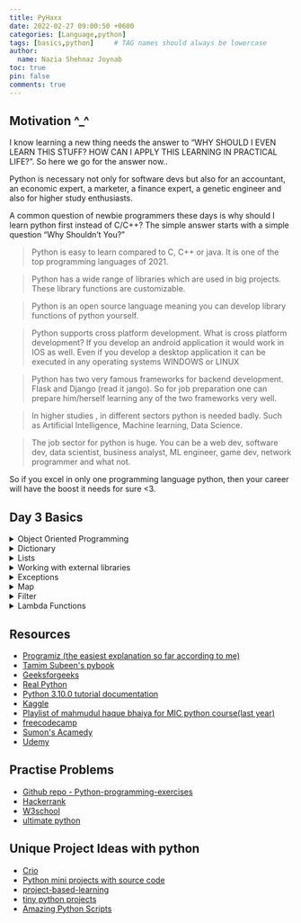 ```yaml
---
title: PyHaxx
date: 2022-02-27 09:00:50 +0600
categories: [Language,python]
tags: [basics,python]     # TAG names should always be lowercase
author:
  name: Nazia Shehnaz Joynab
toc: true
pin: false
comments: true
---
```


## Motivation ^_^

I know learning a new thing needs the answer to “WHY SHOULD I EVEN LEARN THIS STUFF? HOW CAN I APPLY THIS LEARNING IN PRACTICAL LIFE?”. So here we go for the answer now..

Python is necessary not only for software devs but also for an accountant, an economic expert, a marketer, a finance expert, a genetic engineer and also for higher study enthusiasts.

A common question of newbie programmers these days is  why should I learn python first instead of C/C++?
The simple answer starts with a simple question “Why Shouldn’t You?”  

> Python is easy to learn compared to C, C++ or java. It is one of the top programming languages of 2021.

> Python has a wide range of libraries which are used in big projects. These library functions are customizable.

> Python is an open source language meaning you can develop library functions of python yourself.

> Python supports cross platform development. What is cross platform development? If you develop an android application it would work in IOS as well. Even if you develop a desktop application it can be executed in any operating systems WINDOWS or LINUX

> Python has two very famous frameworks for backend development. Flask and Django (read it jango). So for job preparation one can prepare him/herself learning any of the two frameworks very well.

> In higher studies , in different sectors python is needed badly. Such as Artificial Intelligence, Machine learning, Data Science.

> The job sector for python is huge. You can be a web dev, software dev, data scientist, business analyst, ML engineer, game dev, network programmer and what not.

So if you excel in only one programming language python, then your career will have the boost it needs for sure <3.

## Day 3 Basics

<details>
<summary>Object Oriented Programming</summary>
<h3> Object: </h3>
<pre>
An object is simply a collection of data (variables) and methods (functions) that act on those data.
A parrot is an object, as it has the following properties: name, age, color as attributes and singing, dancing as behavior.
An object is also called an instance of a class and the process of creating this object is called instantiation.
The concept of OOP in Python focuses on creating reusable code. This concept is also known as DRY (Don't Repeat Yourself).
</pre>
<h3>Class:</h3>
<pre>
A class is a blueprint for the object.
We can think of class as a sketch of a parrot with labels.
It contains all the details about the name, colors, size etc. Based on these descriptions, we can study about the parrot.
Here, a parrot is an object. From class, we construct instances.
An instance is a specific object created from a particular class.
When class is defined, only the description for the object is defined. Therefore, no memory or storage is allocated.
</pre>
<h3>Methods:</h3>
<pre>
Methods are functions defined inside the body of a class. They are used to define the behaviors of an object.
</pre>
<h3>Inheritance:</h3>
<pre>
Inheritance is a way of creating a new class for using details of an existing class without modifying it.
The newly formed class is a derived class (or child class). Similarly, the existing class is a base class (or parent class).
<br>
  class BaseClass:
  Body of base class
  class DerivedClass(BaseClass):
  Body of derived class
  
</pre>
  <h3>Method Overriding</h3>
  <pre>
  Generally when overriding a base method by a derived method,
  we tend to extend the definition of base method rather than replacing it.
  </pre>
  
  <h3>Multiple Inheritance</h3>
  <pre>
  A class can be derived from more than one base class in Python, similar to C++.
  This is called multiple inheritance.
  In multiple inheritance, the features of all the base classes are inherited into the derived class.
  <br>
    class Base1:
      pass
    class Base2:
      pass
    class MultiDerived(Base1, Base2):
      pass
<!--     ![Capture](https://user-images.githubusercontent.com/59027621/149613631-b3f75f37-61bb-4c7a-b738-2af5d5c3061a.JPG) -->
  </pre>
  <h3>Multilevel Inheritance</h3>
  <pre>
  We can also inherit from a derived class. This is called multilevel inheritance.
  It can be of any depth in Python.
In multilevel inheritance, features of the base class and the derived class are inherited into the new derived class.
  <br>
  class Base:
    pass
  class Derived1(Base):
    pass
  class Derived2(Derived1):
    pass
  </pre>
  
<h3>Encapsulation</h3>
<pre>
Using OOP in Python, we can restrict access to methods and variables.
This prevents data from direct modification which is called encapsulation.
In Python, we denote private attributes using underscore as the prefix i.e single _ or double __.
</pre>
  <h3>Polymorphism</h3>
  <pre>
  Polymorphism allows the same interface for different objects.
  Suppose, we need to color a shape, there are multiple shape options (rectangle, square, circle).
  However we could use the same method to color any shape. This concept is called Polymorphism.
  </pre>

</details>
<details>
  <summary>Dictionary</summary>
  
  ![image](https://user-images.githubusercontent.com/59027621/149619747-5c553541-b106-472a-972e-90546876ce2c.png)

</details>
<details>
  <summary>Lists</summary>
  
- [list_basics](https://github.com/Geek-a-Byte/PyHaxx/blob/main/list.py)
- [list_comprehension](https://github.com/Geek-a-Byte/PyHaxx/blob/main/List_comprehension.py)
  
  ![image](https://user-images.githubusercontent.com/59027621/149617730-b73473c3-983e-4eee-a1f6-16683f2189c2.png)

</details>
<details>
  <summary>Working with external libraries</summary>
  
  [tutorial link](https://app.gitbook.com/s/98WyytUmB4pfdMH3QiQy/)
  
</details>
<details>
  <summary>Exceptions</summary>
  <pre>
  We can make certain mistakes while writing a program that lead to errors when we try to run it.
  A python program terminates as soon as it encounters an unhandled error.
  These errors can be broadly classified into two classes:
  - Syntax errors
  - Logical errors (Exceptions)
  </pre>
  <h3>Python Syntax Errors</h3>
  <pre>
  Error caused by not following the proper structure (syntax) of the language is called syntax error or parsing error.
  </pre>
  <h3>Python Logical Errors (Exceptions)</h3>
  <pre>Errors that occur at runtime (after passing the syntax test) are called exceptions or logical errors.
  For instance,
  - they occur when we try to open a file(for reading) that does not exist (FileNotFoundError)
  - try to divide a number by zero (ZeroDivisionError)
  - try to import a module that does not exist (ImportError)
  <br>
  Whenever these types of runtime errors occur, Python creates an exception object.
  If not handled properly, it prints a traceback to that error along with some details about why that error occurred.
  When these exceptions occur, the Python interpreter stops the current process and
  passes it to the calling process until it is handled.
  If not handled, the program will crash.
  </pre>
  <h3>
  Python Built-in Exceptions
  </h3>
  <pre>
  Illegal operations can raise exceptions.
  There are plenty of built-in exceptions in Python that are raised when corresponding errors occur.
  We can view all the built-in exceptions using the built-in local() function as follows:
  <br>
  print[dir(locals(]('__builtins__')))
  <br>
  </pre>
  <h3>Catching Exceptions in Python</h3>
  <pre>
  In Python, exceptions can be handled using a try statement.
  The critical operation which can raise an exception is placed inside the try clause.
  The code that handles the exceptions is written in the except clause.
  </pre>
  <h3>User Defined Exceptions</h3>

  [Learn how to define an exception](https://www.programiz.com/python-programming/user-defined-exception)

</details>
<details>
  <summary>Map</summary>
  <h3>map() Parameter</h3>
    <pre>
The map() function takes two parameters:
function - a function that perform some action to each element of an iterable
iterable - an iterable like sets, lists, tuples, etc
You can pass more than one iterable to the map() function.
    </pre>
  <h3>Map Return Value</h3>
  <pre>
  The map() function returns an object of map class.
  The returned value can be passed to functions like
  list() - to convert to list
  set() - to convert to a set, and so on.
  </pre>
</details>
<details>
  <summary>Filter</summary>
  <pre>
  The filter() function extracts elements from an iterable (list, tuple etc.) for which a function returns True.
  </pre>
  <h3>filter() Syntax</h3>
  <pre>
  filter(function, iterable)
  </pre>
  <h3>filter() Parameter</h3>
    <pre>
function - a function that perform some action to each element of an iterable
iterable - an iterable like sets, lists, tuples, etc
    </pre>
  <h3>Return Value</h3>
  <pre>
  The filter() function returns an iterator.
  You can easily convert iterators to sequences like lists, tuples, strings etc.
  </pre>
</details>
<details>
  <summary>Lambda Functions</summary>
  <pre>
  an anonymous function is a function that is defined without a name.
  While normal functions are defined using the def keyword in Python,
  anonymous functions are defined using the lambda keyword.
  Hence, anonymous functions are also called lambda functions.
  </pre>
  <h3>Syntax of Lambda Function in python</h3>
  <pre>lambda arguments: expression</pre>
  </details>

## Resources

- [Programiz (the easiest explanation so far according to me)](https://www.programiz.com/python-programming)
- [Tamim Subeen's pybook](http://pybook.subeen.com/)
- [Geeksforgeeks](https://www.geeksforgeeks.org/python-programming-language/?ref=shm)
- [Real Python](https://realpython.com/start-here/)
- [Python 3.10.0 tutorial documentation](https://docs.python.org/3.10/tutorial/index.html)
- [Kaggle](https://www.kaggle.com/learn)
- [Playlist of mahmudul haque bhaiya for MIC python course(last year)](https://www.youtube.com/watch?v=_8I1ZeHgZmQ&list=PLuNlCVN6bOLOaZWFM2MMfauagHqNXgDzs)
- [freecodecamp](https://www.youtube.com/watch?v=rfscVS0vtbw)
- [Sumon's Acamedy](https://www.youtube.com/watch?v=GGO_h-P2TPk)
- [Udemy](https://github.com/jmportilla/Python-for-Algorithms--Data-Structures--and-Interviews)

## Practise Problems

- [Github repo - Python-programming-exercises](https://github.com/zhiwehu/Python-programming-exercises/blob/master/100%2B%20Python%20challenging%20programming%20exercises%20for%20Python%203.md)
- [Hackerrank](https://www.hackerrank.com/domains/python)
- [W3school](https://www.w3schools.com/python/default.asp)
- [ultimate python](https://github.com/huangsam/ultimate-python)

## Unique Project Ideas with python

- [Crio](https://www.crio.do/projects/category/python-projects)
- [Python mini projects with source code](https://github.com/Python-World/python-mini-projects)
- [project-based-learning](https://github.com/practical-tutorials/project-based-learning)
- [tiny python projects](http://tinypythonprojects.com/)
- [Amazing Python Scripts](https://github.com/avinashkranjan/Amazing-Python-Scripts)

